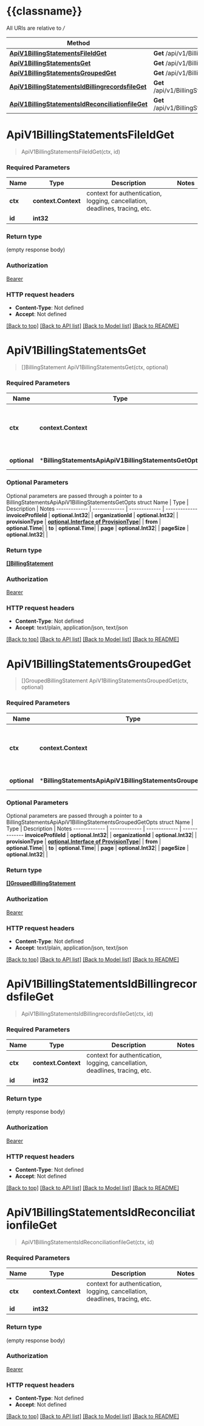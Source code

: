 # {{classname}}

All URIs are relative to */*

Method | HTTP request | Description
------------- | ------------- | -------------
[**ApiV1BillingStatementsFileIdGet**](BillingStatementsApi.md#ApiV1BillingStatementsFileIdGet) | **Get** /api/v1/BillingStatements/file/{id} | 
[**ApiV1BillingStatementsGet**](BillingStatementsApi.md#ApiV1BillingStatementsGet) | **Get** /api/v1/BillingStatements | 
[**ApiV1BillingStatementsGroupedGet**](BillingStatementsApi.md#ApiV1BillingStatementsGroupedGet) | **Get** /api/v1/BillingStatements/grouped | 
[**ApiV1BillingStatementsIdBillingrecordsfileGet**](BillingStatementsApi.md#ApiV1BillingStatementsIdBillingrecordsfileGet) | **Get** /api/v1/BillingStatements/{id}/billingrecordsfile | 
[**ApiV1BillingStatementsIdReconciliationfileGet**](BillingStatementsApi.md#ApiV1BillingStatementsIdReconciliationfileGet) | **Get** /api/v1/BillingStatements/{id}/reconciliationfile | 

# **ApiV1BillingStatementsFileIdGet**
> ApiV1BillingStatementsFileIdGet(ctx, id)


### Required Parameters

Name | Type | Description  | Notes
------------- | ------------- | ------------- | -------------
 **ctx** | **context.Context** | context for authentication, logging, cancellation, deadlines, tracing, etc.
  **id** | **int32**|  | 

### Return type

 (empty response body)

### Authorization

[Bearer](../README.md#Bearer)

### HTTP request headers

 - **Content-Type**: Not defined
 - **Accept**: Not defined

[[Back to top]](#) [[Back to API list]](../README.md#documentation-for-api-endpoints) [[Back to Model list]](../README.md#documentation-for-models) [[Back to README]](../README.md)

# **ApiV1BillingStatementsGet**
> []BillingStatement ApiV1BillingStatementsGet(ctx, optional)


### Required Parameters

Name | Type | Description  | Notes
------------- | ------------- | ------------- | -------------
 **ctx** | **context.Context** | context for authentication, logging, cancellation, deadlines, tracing, etc.
 **optional** | ***BillingStatementsApiApiV1BillingStatementsGetOpts** | optional parameters | nil if no parameters

### Optional Parameters
Optional parameters are passed through a pointer to a BillingStatementsApiApiV1BillingStatementsGetOpts struct
Name | Type | Description  | Notes
------------- | ------------- | ------------- | -------------
 **invoiceProfileId** | **optional.Int32**|  | 
 **organizationId** | **optional.Int32**|  | 
 **provisionType** | [**optional.Interface of ProvisionType**](.md)|  | 
 **from** | **optional.Time**|  | 
 **to** | **optional.Time**|  | 
 **page** | **optional.Int32**|  | 
 **pageSize** | **optional.Int32**|  | 

### Return type

[**[]BillingStatement**](BillingStatement.md)

### Authorization

[Bearer](../README.md#Bearer)

### HTTP request headers

 - **Content-Type**: Not defined
 - **Accept**: text/plain, application/json, text/json

[[Back to top]](#) [[Back to API list]](../README.md#documentation-for-api-endpoints) [[Back to Model list]](../README.md#documentation-for-models) [[Back to README]](../README.md)

# **ApiV1BillingStatementsGroupedGet**
> []GroupedBillingStatement ApiV1BillingStatementsGroupedGet(ctx, optional)


### Required Parameters

Name | Type | Description  | Notes
------------- | ------------- | ------------- | -------------
 **ctx** | **context.Context** | context for authentication, logging, cancellation, deadlines, tracing, etc.
 **optional** | ***BillingStatementsApiApiV1BillingStatementsGroupedGetOpts** | optional parameters | nil if no parameters

### Optional Parameters
Optional parameters are passed through a pointer to a BillingStatementsApiApiV1BillingStatementsGroupedGetOpts struct
Name | Type | Description  | Notes
------------- | ------------- | ------------- | -------------
 **invoiceProfileId** | **optional.Int32**|  | 
 **organizationId** | **optional.Int32**|  | 
 **provisionType** | [**optional.Interface of ProvisionType**](.md)|  | 
 **from** | **optional.Time**|  | 
 **to** | **optional.Time**|  | 
 **page** | **optional.Int32**|  | 
 **pageSize** | **optional.Int32**|  | 

### Return type

[**[]GroupedBillingStatement**](GroupedBillingStatement.md)

### Authorization

[Bearer](../README.md#Bearer)

### HTTP request headers

 - **Content-Type**: Not defined
 - **Accept**: text/plain, application/json, text/json

[[Back to top]](#) [[Back to API list]](../README.md#documentation-for-api-endpoints) [[Back to Model list]](../README.md#documentation-for-models) [[Back to README]](../README.md)

# **ApiV1BillingStatementsIdBillingrecordsfileGet**
> ApiV1BillingStatementsIdBillingrecordsfileGet(ctx, id)


### Required Parameters

Name | Type | Description  | Notes
------------- | ------------- | ------------- | -------------
 **ctx** | **context.Context** | context for authentication, logging, cancellation, deadlines, tracing, etc.
  **id** | **int32**|  | 

### Return type

 (empty response body)

### Authorization

[Bearer](../README.md#Bearer)

### HTTP request headers

 - **Content-Type**: Not defined
 - **Accept**: Not defined

[[Back to top]](#) [[Back to API list]](../README.md#documentation-for-api-endpoints) [[Back to Model list]](../README.md#documentation-for-models) [[Back to README]](../README.md)

# **ApiV1BillingStatementsIdReconciliationfileGet**
> ApiV1BillingStatementsIdReconciliationfileGet(ctx, id)


### Required Parameters

Name | Type | Description  | Notes
------------- | ------------- | ------------- | -------------
 **ctx** | **context.Context** | context for authentication, logging, cancellation, deadlines, tracing, etc.
  **id** | **int32**|  | 

### Return type

 (empty response body)

### Authorization

[Bearer](../README.md#Bearer)

### HTTP request headers

 - **Content-Type**: Not defined
 - **Accept**: Not defined

[[Back to top]](#) [[Back to API list]](../README.md#documentation-for-api-endpoints) [[Back to Model list]](../README.md#documentation-for-models) [[Back to README]](../README.md)

